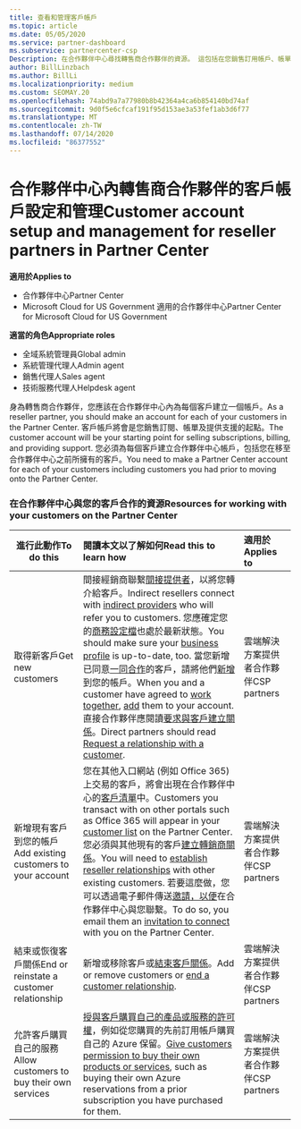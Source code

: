 ```yaml
---
title: 查看和管理客戶帳戶
ms.topic: article
ms.date: 05/05/2020
ms.service: partner-dashboard
ms.subservice: partnercenter-csp
Description: 在合作夥伴中心尋找轉售商合作夥伴的資源。 這包括在您銷售訂用帳戶、帳單或供應專案支援之前建立客戶帳戶。
author: BillLinzbach
ms.author: BillLi
ms.localizationpriority: medium
ms.custom: SEOMAY.20
ms.openlocfilehash: 74abd9a7a77980b8b42364a4ca6b854140bd74af
ms.sourcegitcommit: 9d0f5e6cfcaf191f95d153ae3a53fef1ab3d6f77
ms.translationtype: MT
ms.contentlocale: zh-TW
ms.lasthandoff: 07/14/2020
ms.locfileid: "86377552"
---
```

# <a name="customer-account-setup-and-management-for-reseller-partners-in-partner-center"></a><span data-ttu-id="923b3-104">合作夥伴中心內轉售商合作夥伴的客戶帳戶設定和管理</span><span class="sxs-lookup"><span data-stu-id="923b3-104">Customer account setup and management for reseller partners in Partner Center</span></span>

<span data-ttu-id="923b3-105">**適用於**</span><span class="sxs-lookup"><span data-stu-id="923b3-105">**Applies to**</span></span>

-  <span data-ttu-id="923b3-106">合作夥伴中心</span><span class="sxs-lookup"><span data-stu-id="923b3-106">Partner Center</span></span>
-  <span data-ttu-id="923b3-107">Microsoft Cloud for US Government 適用的合作夥伴中心</span><span class="sxs-lookup"><span data-stu-id="923b3-107">Partner Center for Microsoft Cloud for US Government</span></span>

<span data-ttu-id="923b3-108">**適當的角色**</span><span class="sxs-lookup"><span data-stu-id="923b3-108">**Appropriate roles**</span></span>

- <span data-ttu-id="923b3-109">全域系統管理員</span><span class="sxs-lookup"><span data-stu-id="923b3-109">Global admin</span></span>
- <span data-ttu-id="923b3-110">系統管理代理人</span><span class="sxs-lookup"><span data-stu-id="923b3-110">Admin agent</span></span>
- <span data-ttu-id="923b3-111">銷售代理人</span><span class="sxs-lookup"><span data-stu-id="923b3-111">Sales agent</span></span>
- <span data-ttu-id="923b3-112">技術服務代理人</span><span class="sxs-lookup"><span data-stu-id="923b3-112">Helpdesk agent</span></span>

<span data-ttu-id="923b3-113">身為轉售商合作夥伴，您應該在合作夥伴中心內為每個客戶建立一個帳戶。</span><span class="sxs-lookup"><span data-stu-id="923b3-113">As a reseller partner, you should make an account for each of your customers in the Partner Center.</span></span> <span data-ttu-id="923b3-114">客戶帳戶將會是您銷售訂閱、帳單及提供支援的起點。</span><span class="sxs-lookup"><span data-stu-id="923b3-114">The customer account will be your starting point for selling subscriptions, billing, and providing support.</span></span> <span data-ttu-id="923b3-115">您必須為每個客戶建立合作夥伴中心帳戶，包括您在移至合作夥伴中心之前所擁有的客戶。</span><span class="sxs-lookup"><span data-stu-id="923b3-115">You need to make a Partner Center account for each of your customers including customers you had prior to moving onto the Partner Center.</span></span>

### <a name="resources-for-working-with-your-customers-on-the-partner-center"></a><span data-ttu-id="923b3-116">在合作夥伴中心與您的客戶合作的資源</span><span class="sxs-lookup"><span data-stu-id="923b3-116">Resources for working with your customers on the Partner Center</span></span>

|<span data-ttu-id="923b3-117">**進行此動作**</span><span class="sxs-lookup"><span data-stu-id="923b3-117">**To do this**</span></span>   |<span data-ttu-id="923b3-118">**閱讀本文以了解如何**</span><span class="sxs-lookup"><span data-stu-id="923b3-118">**Read this to learn how**</span></span>   |<span data-ttu-id="923b3-119">**適用於**</span><span class="sxs-lookup"><span data-stu-id="923b3-119">**Applies to**</span></span>|
|-----------------|:----------------------------|:--------------|
|<span data-ttu-id="923b3-120">取得新客戶</span><span class="sxs-lookup"><span data-stu-id="923b3-120">Get new customers</span></span>|<span data-ttu-id="923b3-121">間接經銷商聯繫[間接提供者](indirect-reseller-tasks-in-partner-center.md)，以將您轉介給客戶。</span><span class="sxs-lookup"><span data-stu-id="923b3-121">Indirect resellers connect with [indirect providers](indirect-reseller-tasks-in-partner-center.md) who will refer you to customers.</span></span> <span data-ttu-id="923b3-122">您應確定您的[商務設定檔](create-a-marketing-profile.md)也處於最新狀態。</span><span class="sxs-lookup"><span data-stu-id="923b3-122">You should make sure your [business profile](create-a-marketing-profile.md) is up-to-date, too.</span></span> <span data-ttu-id="923b3-123">當您新增已同意[一同合作](responding-to-referrals.md)的客戶，請將他們[新增](add-a-new-customer.md)到您的帳戶。</span><span class="sxs-lookup"><span data-stu-id="923b3-123">When you and a customer have agreed to [work together](responding-to-referrals.md), [add](add-a-new-customer.md) them to your account.</span></span> <span data-ttu-id="923b3-124">直接合作夥伴應閱讀[要求與客戶建立關係](request-a-relationship-with-a-customer.md)。</span><span class="sxs-lookup"><span data-stu-id="923b3-124">Direct partners should read [ Request a relationship with a customer](request-a-relationship-with-a-customer.md).</span></span>|<span data-ttu-id="923b3-125">雲端解決方案提供者合作夥伴</span><span class="sxs-lookup"><span data-stu-id="923b3-125">CSP partners</span></span>|
|<span data-ttu-id="923b3-126">新增現有客戶到您的帳戶</span><span class="sxs-lookup"><span data-stu-id="923b3-126">Add existing customers to your account</span></span>   | <span data-ttu-id="923b3-127">您在其他入口網站 (例如 Office 365) 上交易的客戶，將會出現在合作夥伴中心的[客戶清單](see-your-customer-list.md)中。</span><span class="sxs-lookup"><span data-stu-id="923b3-127">Customers you transact with on other portals such as Office 365 will appear in your [customer list](see-your-customer-list.md) on the Partner Center.</span></span> <span data-ttu-id="923b3-128">您必須與其他現有的客戶[建立轉銷商關係](indirect-reseller-tasks-in-partner-center.md)。</span><span class="sxs-lookup"><span data-stu-id="923b3-128">You will need to [establish reseller relationships](indirect-reseller-tasks-in-partner-center.md) with other existing customers.</span></span> <span data-ttu-id="923b3-129">若要這麼做，您可以透過電子郵件傳送[邀請，以便](responding-to-referrals.md)在合作夥伴中心與您聯繫。</span><span class="sxs-lookup"><span data-stu-id="923b3-129">To do so, you email them an [invitation to connect](responding-to-referrals.md) with you on the Partner Center.</span></span>   | <span data-ttu-id="923b3-130">雲端解決方案提供者合作夥伴</span><span class="sxs-lookup"><span data-stu-id="923b3-130">CSP partners</span></span>   |
|<span data-ttu-id="923b3-131">結束或恢復客戶關係</span><span class="sxs-lookup"><span data-stu-id="923b3-131">End or reinstate a customer relationship</span></span>   | <span data-ttu-id="923b3-132">新增或移除客戶或[結束客戶關係](remove-a-relationship.md)。</span><span class="sxs-lookup"><span data-stu-id="923b3-132">Add or remove customers or [end a customer relationship](remove-a-relationship.md).</span></span>  |   <span data-ttu-id="923b3-133">雲端解決方案提供者合作夥伴</span><span class="sxs-lookup"><span data-stu-id="923b3-133">CSP partners</span></span> |
|<span data-ttu-id="923b3-134">允許客戶購買自己的服務</span><span class="sxs-lookup"><span data-stu-id="923b3-134">Allow customers to buy their own services</span></span>   | <span data-ttu-id="923b3-135">[授與客戶購買自己的產品或服務的許可權](give-customers-permission.md)，例如從您購買的先前訂用帳戶購買自己的 Azure 保留。</span><span class="sxs-lookup"><span data-stu-id="923b3-135">[Give customers permission to buy their own products or services](give-customers-permission.md), such as buying their own Azure reservations from a prior subscription you have purchased for them.</span></span>  | <span data-ttu-id="923b3-136">雲端解決方案提供者合作夥伴</span><span class="sxs-lookup"><span data-stu-id="923b3-136">CSP partners</span></span> |